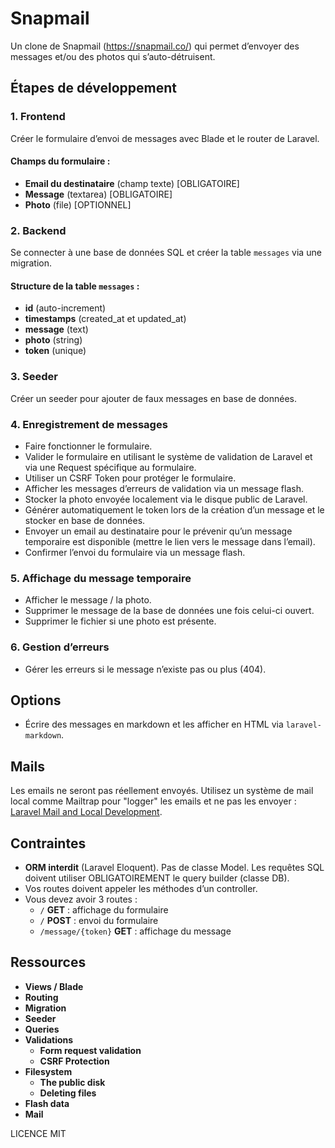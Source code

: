# Snapmail

Un clone de Snapmail (https://snapmail.co/) qui permet d’envoyer des messages et/ou des photos qui s’auto-détruisent.

## Étapes de développement

### 1. Frontend
Créer le formulaire d’envoi de messages avec Blade et le router de Laravel.

#### Champs du formulaire :
- **Email du destinataire** (champ texte) [OBLIGATOIRE]
- **Message** (textarea) [OBLIGATOIRE]
- **Photo** (file) [OPTIONNEL]

### 2. Backend
Se connecter à une base de données SQL et créer la table `messages` via une migration.

#### Structure de la table `messages` :
- **id** (auto-increment)
- **timestamps** (created_at et updated_at)
- **message** (text)
- **photo** (string)
- **token** (unique)

### 3. Seeder
Créer un seeder pour ajouter de faux messages en base de données.

### 4. Enregistrement de messages
- Faire fonctionner le formulaire.
- Valider le formulaire en utilisant le système de validation de Laravel et via une Request spécifique au formulaire.
- Utiliser un CSRF Token pour protéger le formulaire.
- Afficher les messages d’erreurs de validation via un message flash.
- Stocker la photo envoyée localement via le disque public de Laravel.
- Générer automatiquement le token lors de la création d’un message et le stocker en base de données.
- Envoyer un email au destinataire pour le prévenir qu’un message temporaire est disponible (mettre le lien vers le message dans l’email).
- Confirmer l’envoi du formulaire via un message flash.

### 5. Affichage du message temporaire
- Afficher le message / la photo.
- Supprimer le message de la base de données une fois celui-ci ouvert.
- Supprimer le fichier si une photo est présente.

### 6. Gestion d’erreurs
- Gérer les erreurs si le message n’existe pas ou plus (404).

## Options

- Écrire des messages en markdown et les afficher en HTML via `laravel-markdown`.

## Mails

Les emails ne seront pas réellement envoyés. Utilisez un système de mail local comme Mailtrap pour "logger" les emails et ne pas les envoyer : [Laravel Mail and Local Development](https://laravel.com/docs/11.x/mail#mail-and-local-development).

## Contraintes

- **ORM interdit** (Laravel Eloquent). Pas de classe Model. Les requêtes SQL doivent utiliser OBLIGATOIREMENT le query builder (classe DB).
- Vos routes doivent appeler les méthodes d’un controller.
- Vous devez avoir 3 routes :
  - `/` **GET** : affichage du formulaire
  - `/` **POST** : envoi du formulaire
  - `/message/{token}` **GET** : affichage du message

## Ressources

- **Views / Blade**
- **Routing**
- **Migration**
- **Seeder**
- **Queries**
- **Validations**
  - **Form request validation**
  - **CSRF Protection**
- **Filesystem**
  - **The public disk**
  - **Deleting files**
- **Flash data**
- **Mail**

LICENCE MIT
